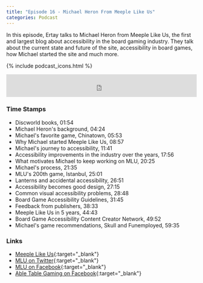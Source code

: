 ```yaml
---
title: "Episode 16 - Michael Heron From Meeple Like Us"
categories: Podcast
---
```

In this episode, Ertay talks to Michael Heron from Meeple Like Us, the first and largest blog about accessibility in the board gaming industry. They talk about the current state and future of the site, accessibility in board games, how Michael started the site and much more.

{% include podcast_icons.html %}

<iframe src="https://pinecast.com/player/82022b33-d1cd-4f3c-a2d8-dfdfc4d51eac?theme=minimal" seamless height="60" style="border:0" class="pinecast-embed" frameborder="0" width="100%"></iframe>

### Time Stamps

- Discworld books, 01:54
- Michael Heron's background, 04:24
- Michael's favorite game, Chinatown, 05:53
- Why Michael started Meeple Like Us, 08:57
- Michael's journey to accessibility, 11:41
- Accessibility improvements in the industry over the years, 17:56
- What motivates Michael to keep working on MLU, 20:25
- Michael's process, 21:35
- MLU's 200th game, Istanbul, 25:01
- Lanterns and accidental accessibility, 26:51
- Accessibility becomes good design, 27:15
- Common visual accessibility problems, 28:48
- Board Game Accessibility Guidelines, 31:45
- Feedback from publishers, 38:33
- Meeple Like Us in 5 years, 44:43
- Board Game Accessibility Content Creator Network, 49:52
- Michael's game recommendations, Skull and Funemployed, 59:35

### Links

- [Meeple Like Us](https://meeplelikeus.co.uk){:target="_blank"}
- [MLU on Twitter](https://twitter.com/meeplelikeus/){:target="_blank"}
- [MLU on Facebook](https://www.facebook.com/MeepleLikeUs/){:target="_blank"}
- [Able Table Gaming on Facebook](https://www.facebook.com/abletablegaming/){:target="_blank"}